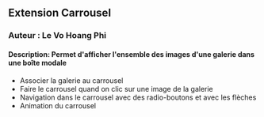 ## Extension Carrousel
### Auteur : Le Vo Hoang Phi
#### Description: Permet d'afficher l'ensemble des images d'une galerie dans une boîte modale
- Associer la galerie au carrousel
- Faire le carrousel quand on clic sur une image de la galerie
- Navigation dans le carrousel avec des radio-boutons et avec les flèches
- Animation du carrousel